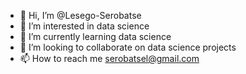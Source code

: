 - 👋 Hi, I’m @Lesego-Serobatse
- 👀 I’m interested in data science
- 🌱 I’m currently learning data science
- 💞️ I’m looking to collaborate on data science projects
- 📫 How to reach me serobatsel@gmail.com

<!---
Lesego-Serobatse/Lesego-Serobatse is a ✨ special ✨ repository because its `README.md` (this file) appears on your GitHub profile.
You can click the Preview link to take a look at your changes.
--->
